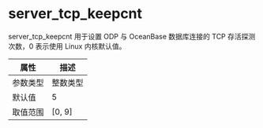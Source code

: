 # server_tcp_keepcnt

server_tcp_keepcnt 用于设置 ODP 与 OceanBase 数据库连接的 TCP 存活探测次数，0 表示使用 Linux 内核默认值。

|  属性    | 描述     |
|----------|---------|
| 参数类型 |   整数类型      |
| 默认值   | 5     |
| 取值范围 | [0, 9]  |
